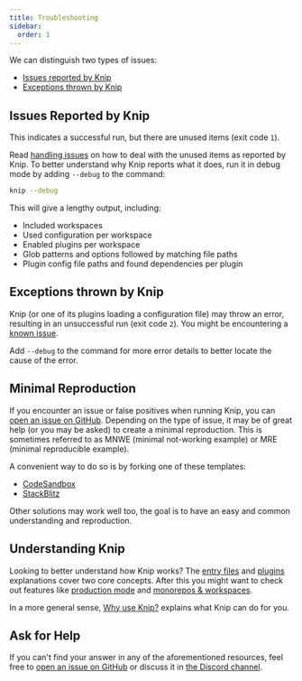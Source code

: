 ```yaml
---
title: Troubleshooting
sidebar:
  order: 1
---
```


We can distinguish two types of issues:

- [Issues reported by Knip][1]
- [Exceptions thrown by Knip][2]

## Issues Reported by Knip

This indicates a successful run, but there are unused items (exit code `1`).

Read [handling issues][3] on how to deal with the unused items as reported by
Knip. To better understand why Knip reports what it does, run it in debug mode
by adding `--debug` to the command:

```sh
knip --debug
```

This will give a lengthy output, including:

- Included workspaces
- Used configuration per workspace
- Enabled plugins per workspace
- Glob patterns and options followed by matching file paths
- Plugin config file paths and found dependencies per plugin

## Exceptions thrown by Knip

Knip (or one of its plugins loading a configuration file) may throw an error,
resulting in an unsuccessful run (exit code `2`). You might be encountering a
[known issue][4].

Add `--debug` to the command for more error details to better locate the cause
of the error.

## Minimal Reproduction

If you encounter an issue or false positives when running Knip, you can [open an
issue on GitHub][5]. Depending on the type of issue, it may be of great help (or
you may be asked) to create a minimal reproduction. This is sometimes referred
to as MNWE (minimal not-working example) or MRE (minimal reproducible example).

A convenient way to do so is by forking one of these templates:

- [CodeSandbox][6]
- [StackBlitz][7]

Other solutions may work well too, the goal is to have an easy and common
understanding and reproduction.

## Understanding Knip

Looking to better understand how Knip works? The [entry files][8] and
[plugins][9] explanations cover two core concepts. After this you might want to
check out features like [production mode][10] and [monorepos & workspaces][11].

In a more general sense, [Why use Knip?][12] explains what Knip can do for you.

## Ask for Help

If you can't find your answer in any of the aforementioned resources, feel free
to [open an issue on GitHub][5] or discuss it in [the Discord channel][13].

[1]: #handling-issues
[2]: #exceptions-thrown-by-knip
[3]: ../guides/handling-issues.md
[4]: ../reference/known-issues.md
[5]: https://github.com/webpro/knip/issues
[6]: https://codesandbox.io/p/devbox/knip-reproduction-lk5zqx
[7]: https://stackblitz.com/edit/knip-case-repro?file=README.md&view=editor
[8]: ../explanations/entry-files.md
[9]: ../explanations/plugins.md
[10]: ../features/production-mode.md
[11]: ../features/monorepos-and-workspaces.md
[12]: ../explanations/why-use-knip.md
[13]: https://discord.gg/r5uXTtbTpc
